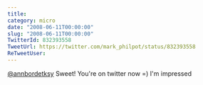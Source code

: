 ```yaml
---
title: 
category: micro
date: "2008-06-11T00:00:00"
slug: "2008-06-11T00:00:00"
TwitterId: 832393558
TweetUrl: https://twitter.com/mark_philpot/status/832393558
ReTweetUser: 
---
```


[@annbordetksy](https://twitter.com/annbordetksy) Sweet!  You're on twitter now =)  I'm impressed